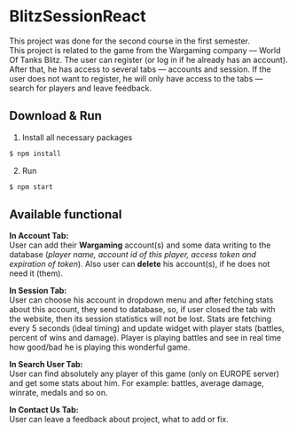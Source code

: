 # BlitzSessionReact

This project was done for the second course in the first semester.<br />
This project is related to the game from the Wargaming company — World Of Tanks Blitz. The user can register (or log in if he already has an account). After that, he has access to several tabs — accounts and session. If the user does not want to register, he will only have access to the tabs — search for players and leave feedback.

## Download & Run

1. Install all necessary packages

```bash
$ npm install
```
2. Run

```bash
$ npm start
```

## Available functional

**In Account Tab:**<br /> 
User can add their **Wargaming** account(s) and some data writing to the database (_player name, account id of this player, access token and expiration of token_). Also user can **delete** his account(s), if he does not need it (them).

**In Session Tab:**<br />
User can choose his account in dropdown menu and after fetching stats about this account, they send to database, so, if user closed the tab with the website, then its session statistics will not be lost. Stats are fetching every 5 seconds (ideal timing) and update widget with player stats (battles, percent of wins and damage). Player is playing battles and see in real time how good/bad he is playing this wonderful game.

**In Search User Tab:**<br /> 
User can find absolutely any player of this game (only on EUROPE server) and get some stats about him. For example: battles, average damage, winrate, medals and so on.

**In Contact Us Tab:**<br />
User can leave a feedback about project, what to add or fix.

